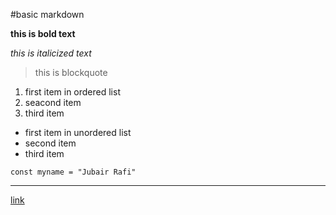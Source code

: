 #basic markdown 

**this is bold text**

*this is italicized text*

>this is blockquote

1. first item in ordered list
2. seacond item
3. third item

- first item in unordered list
- second item
- third item

`const myname = "Jubair Rafi"`

---
[link](www.google.com)
